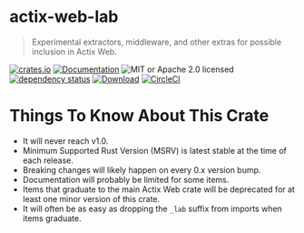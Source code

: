 # actix-web-lab

> Experimental extractors, middleware, and other extras for possible inclusion in Actix Web.

[![crates.io](https://img.shields.io/crates/v/actix-web-lab?label=latest)](https://crates.io/crates/actix-web-lab)
[![Documentation](https://docs.rs/actix-web-lab/badge.svg)](https://docs.rs/actix-web-lab/0.4.0)
![MIT or Apache 2.0 licensed](https://img.shields.io/crates/l/actix-web-lab.svg)
<br />
[![dependency status](https://deps.rs/crate/actix-web-lab/0.4.0/status.svg)](https://deps.rs/crate/actix-web-lab/0.4.0)
[![Download](https://img.shields.io/crates/d/actix-web-lab.svg)](https://crates.io/crates/actix-web-lab)
[![CircleCI](https://circleci.com/gh/robjtede/actix-web-lab/tree/main.svg?style=shield)](https://circleci.com/gh/robjtede/actix-web-lab/tree/main)

# Things To Know About This Crate
- It will never reach v1.0.
- Minimum Supported Rust Version (MSRV) is latest stable at the time of each release.
- Breaking changes will likely happen on every 0.x version bump.
- Documentation will probably be limited for some items.
- Items that graduate to the main Actix Web crate will be deprecated for at least one minor
  version of this crate.
- It will often be as easy as dropping the `_lab` suffix from imports when items graduate.
